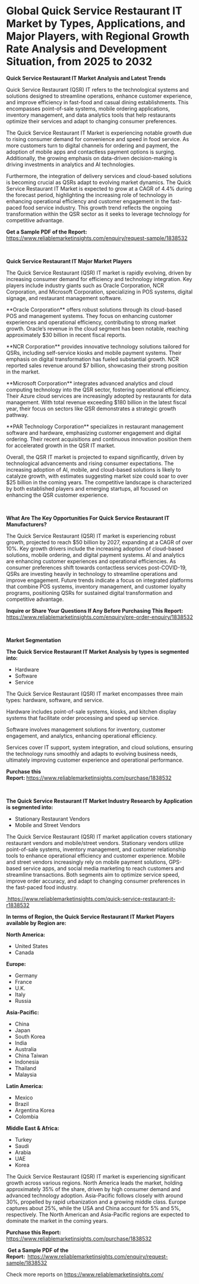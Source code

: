 <p><h1>Global Quick Service Restaurant IT Market by Types, Applications, and Major Players, with Regional Growth Rate Analysis and Development Situation, from 2025 to 2032</h1></p><p><strong>Quick Service Restaurant IT Market Analysis and Latest Trends</strong></p>
<p><p>Quick Service Restaurant (QSR) IT refers to the technological systems and solutions designed to streamline operations, enhance customer experience, and improve efficiency in fast-food and casual dining establishments. This encompasses point-of-sale systems, mobile ordering applications, inventory management, and data analytics tools that help restaurants optimize their services and adapt to changing consumer preferences.</p><p>The Quick Service Restaurant IT Market is experiencing notable growth due to rising consumer demand for convenience and speed in food service. As more customers turn to digital channels for ordering and payment, the adoption of mobile apps and contactless payment options is surging. Additionally, the growing emphasis on data-driven decision-making is driving investments in analytics and AI technologies. </p><p>Furthermore, the integration of delivery services and cloud-based solutions is becoming crucial as QSRs adapt to evolving market dynamics. The Quick Service Restaurant IT Market is expected to grow at a CAGR of 4.4% during the forecast period, highlighting the increasing role of technology in enhancing operational efficiency and customer engagement in the fast-paced food service industry. This growth trend reflects the ongoing transformation within the QSR sector as it seeks to leverage technology for competitive advantage.</p></p>
<p><strong>Get a Sample PDF of the Report:&nbsp;</strong> <a href="https://www.reliablemarketinsights.com/enquiry/request-sample/1838532?utm_campaign=2535&utm_medium=2&utm_source=Github&utm_content=ia&utm_term=11032025&utm_id=quick-service-restaurant-it">https://www.reliablemarketinsights.com/enquiry/request-sample/1838532</a></p>
<p>&nbsp;</p>
<p><strong>Quick Service Restaurant IT Major Market Players</strong></p>
<p><p>The Quick Service Restaurant (QSR) IT market is rapidly evolving, driven by increasing consumer demand for efficiency and technology integration. Key players include industry giants such as Oracle Corporation, NCR Corporation, and Microsoft Corporation, specializing in POS systems, digital signage, and restaurant management software.</p><p>**Oracle Corporation** offers robust solutions through its cloud-based POS and management systems. They focus on enhancing customer experiences and operational efficiency, contributing to strong market growth. Oracle’s revenue in the cloud segment has been notable, reaching approximately $30 billion in recent fiscal reports.</p><p>**NCR Corporation** provides innovative technology solutions tailored for QSRs, including self-service kiosks and mobile payment systems. Their emphasis on digital transformation has fueled substantial growth. NCR reported sales revenue around $7 billion, showcasing their strong position in the market.</p><p>**Microsoft Corporation** integrates advanced analytics and cloud computing technology into the QSR sector, fostering operational efficiency. Their Azure cloud services are increasingly adopted by restaurants for data management. With total revenue exceeding $180 billion in the latest fiscal year, their focus on sectors like QSR demonstrates a strategic growth pathway.</p><p>**PAR Technology Corporation** specializes in restaurant management software and hardware, emphasizing customer engagement and digital ordering. Their recent acquisitions and continuous innovation position them for accelerated growth in the QSR IT market.</p><p>Overall, the QSR IT market is projected to expand significantly, driven by technological advancements and rising consumer expectations. The increasing adoption of AI, mobile, and cloud-based solutions is likely to catalyze growth, with estimates suggesting market size could soar to over $25 billion in the coming years. The competitive landscape is characterized by both established players and emerging startups, all focused on enhancing the QSR customer experience.</p></p>
<p>&nbsp;</p>
<p><strong>What Are The Key Opportunities For Quick Service Restaurant IT Manufacturers?</strong></p>
<p><p>The Quick Service Restaurant (QSR) IT market is experiencing robust growth, projected to reach $50 billion by 2027, expanding at a CAGR of over 10%. Key growth drivers include the increasing adoption of cloud-based solutions, mobile ordering, and digital payment systems. AI and analytics are enhancing customer experiences and operational efficiencies. As consumer preferences shift towards contactless services post-COVID-19, QSRs are investing heavily in technology to streamline operations and improve engagement. Future trends indicate a focus on integrated platforms that combine POS systems, inventory management, and customer loyalty programs, positioning QSRs for sustained digital transformation and competitive advantage.</p></p>
<p><strong>Inquire or Share Your Questions If Any Before Purchasing This Report:</strong> <a href="https://www.reliablemarketinsights.com/enquiry/pre-order-enquiry/1838532?utm_campaign=2535&utm_medium=2&utm_source=Github&utm_content=ia&utm_term=11032025&utm_id=quick-service-restaurant-it">https://www.reliablemarketinsights.com/enquiry/pre-order-enquiry/1838532</a></p>
<p>&nbsp;</p>
<p><strong>Market Segmentation</strong></p>
<p><strong>The Quick Service Restaurant IT Market Analysis by types is segmented into:</strong></p>
<p><ul><li>Hardware</li><li>Software</li><li>Service</li></ul></p>
<p><p>The Quick Service Restaurant (QSR) IT market encompasses three main types: hardware, software, and service. </p><p>Hardware includes point-of-sale systems, kiosks, and kitchen display systems that facilitate order processing and speed up service. </p><p>Software involves management solutions for inventory, customer engagement, and analytics, enhancing operational efficiency. </p><p>Services cover IT support, system integration, and cloud solutions, ensuring the technology runs smoothly and adapts to evolving business needs, ultimately improving customer experience and operational performance.</p></p>
<p><strong>Purchase this Report:&nbsp;</strong><a href="https://www.reliablemarketinsights.com/purchase/1838532?utm_campaign=2535&utm_medium=2&utm_source=Github&utm_content=ia&utm_term=11032025&utm_id=quick-service-restaurant-it">https://www.reliablemarketinsights.com/purchase/1838532</a></p>
<p>&nbsp;</p>
<p><strong>The Quick Service Restaurant IT Market Industry Research by Application is segmented into:</strong></p>
<p><ul><li>Stationary Restaurant Vendors</li><li>Mobile and Street Vendors</li></ul></p>
<p><p>The Quick Service Restaurant (QSR) IT market application covers stationary restaurant vendors and mobile/street vendors. Stationary vendors utilize point-of-sale systems, inventory management, and customer relationship tools to enhance operational efficiency and customer experience. Mobile and street vendors increasingly rely on mobile payment solutions, GPS-based service apps, and social media marketing to reach customers and streamline transactions. Both segments aim to optimize service speed, improve order accuracy, and adapt to changing consumer preferences in the fast-paced food industry.</p></p>
<p><a href="https://www.reliablemarketinsights.com/quick-service-restaurant-it-r1838532?utm_campaign=2535&utm_medium=2&utm_source=Github&utm_content=ia&utm_term=11032025&utm_id=quick-service-restaurant-it">&nbsp;https://www.reliablemarketinsights.com/quick-service-restaurant-it-r1838532</a></p>
<p><strong>In terms of Region, the Quick Service Restaurant IT Market Players available by Region are:</strong></p>
<p>
    <p> <strong> North America: </strong>
        <ul>
            <li>United States</li>
            <li>Canada</li>
        </ul>
        </p> 
    <p> <strong> Europe: </strong>
        <ul>
            <li>Germany</li>
            <li>France</li>
            <li>U.K.</li>
            <li>Italy</li>
            <li>Russia</li>
        </ul>
        </p> 
    <p> <strong> Asia-Pacific: </strong>
        <ul>
            <li>China</li>
            <li>Japan</li>
            <li>South Korea</li>
            <li>India</li>
            <li>Australia</li>
            <li>China Taiwan</li>
            <li>Indonesia</li>
            <li>Thailand</li>
            <li>Malaysia</li>
        </ul>
        </p> 
    <p> <strong> Latin America: </strong>
        <ul>
            <li>Mexico</li>
            <li>Brazil</li>
            <li>Argentina Korea</li>
            <li>Colombia</li>
        </ul>
        </p> 
    <p> <strong> Middle East & Africa: </strong>
        <ul>
            <li>Turkey</li>
            <li>Saudi</li>
            <li>Arabia</li>
            <li>UAE</li>
            <li>Korea</li>
        </ul>
    </p>
    </p>
<p><p>The Quick Service Restaurant (QSR) IT market is experiencing significant growth across various regions. North America leads the market, holding approximately 35% of the share, driven by high consumer demand and advanced technology adoption. Asia-Pacific follows closely with around 30%, propelled by rapid urbanization and a growing middle class. Europe captures about 25%, while the USA and China account for 5% and 5%, respectively. The North American and Asia-Pacific regions are expected to dominate the market in the coming years.</p></p>
<p><strong>Purchase this Report: </strong><a href="https://www.reliablemarketinsights.com/purchase/1838532?utm_campaign=2535&utm_medium=2&utm_source=Github&utm_content=ia&utm_term=11032025&utm_id=quick-service-restaurant-it">https://www.reliablemarketinsights.com/purchase/1838532</a></p>
<p>&nbsp;<strong>Get a Sample PDF of the Report:&nbsp;&nbsp;</strong><a href="https://www.reliablemarketinsights.com/enquiry/request-sample/1838532?utm_campaign=2535&utm_medium=2&utm_source=Github&utm_content=ia&utm_term=11032025&utm_id=quick-service-restaurant-it">https://www.reliablemarketinsights.com/enquiry/request-sample/1838532</a></p>
<p><strong></strong></p>
<p>Check more reports on <a href="https://www.reliablemarketinsights.com/?utm_campaign=2535&utm_medium=2&utm_source=Github&utm_content=ia&utm_term=11032025&utm_id=quick-service-restaurant-it">https://www.reliablemarketinsights.com/</a></p>